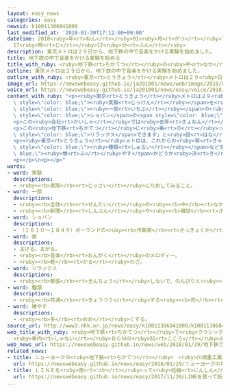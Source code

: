 ```yaml
---
layout: easy_news
categories: easy
newsid: k10011306841000
last_modified_at: '2018-01-30T17:12:00+09:00'
datetime: 2018<ruby>年<rt>ねん</rt></ruby>01<ruby>月<rt>がつ</rt></ruby>30<ruby>日<rt>にち</rt></ruby>
  17<ruby>時<rt>じ</rt></ruby>12<ruby>分<rt>ふん</rt></ruby>
description: 東京メトロは２９日から、地下鉄の中で音楽をかける実験を始めました。
title: 地下鉄の中で音楽をかける実験を始める
title_with_ruby: <ruby>地下鉄<rt>ちかてつ</rt></ruby>の<ruby>中<rt>なか</rt></ruby>で<ruby>音楽<rt>おんがく</rt></ruby>をかける<ruby>実験<rt>じっけん</rt></ruby>を<ruby>始<rt>はじ</rt></ruby>める
outline: 東京メトロは２９日から、地下鉄の中で音楽をかける実験を始めました。
outline_with_ruby: <ruby>東京<rt>とうきょう</rt></ruby>メトロは２９<ruby>日<rt>にち</rt></ruby>から、<ruby>地下鉄<rt>ちかてつ</rt></ruby>の<ruby>中<rt>なか</rt></ruby>で<ruby>音楽<rt>おんがく</rt></ruby>をかける<ruby>実験<rt>じっけん</rt></ruby>を<ruby>始<rt>はじ</rt></ruby>めました。
image_url: https://newswebeasy.github.io/ja201801/news/web/image/2018/01/29/K10011306841_1801291645_1801291646_01_03.jpg
voice_url: https://newswebeasy.github.io/ja201801/news/easy/voice/2018/01/30/k10011306841000.mp3
content_with_ruby: "<p><ruby>東京<rt>とうきょう</rt></ruby>メトロは２９<ruby>日<rt>にち</rt></ruby>から、<ruby>地下鉄<rt>ちかてつ</rt></ruby>の<ruby>中<rt>なか</rt></ruby>で<ruby>音楽<rt>おんがく</rt></ruby>をかける<span\
  \ style=\"color: blue;\"><ruby>実験<rt>じっけん</rt></ruby></span>を<ruby>始<rt>はじ</rt></ruby>めました。<ruby>日比谷線<rt>ひびやせん</rt></ruby>の<span\
  \ style=\"color: blue;\"><ruby>一部<rt>いちぶ</rt></ruby></span>の<ruby>地下鉄<rt>ちかてつ</rt></ruby>で<ruby>午前<rt>ごぜん</rt></ruby>１０<ruby>時<rt>じ</rt></ruby>から<ruby>午後<rt>ごご</rt></ruby>２<ruby>時<rt>じ</rt></ruby>の<ruby>間<rt>あいだ</rt></ruby>、<ruby>小<rt>ちい</rt></ruby>さな<ruby>音<rt>おと</rt></ruby>で<span\
  \ style=\"color: blue;\">ショパン</span>の<span style=\"color: blue;\"><ruby>曲<rt>きょく</rt></ruby></span>などをかけます。</p>\n\
  <p>この<ruby>会社<rt>かいしゃ</rt></ruby>では<ruby>去年<rt>きょねん</rt></ruby>７<ruby>月<rt>がつ</rt></ruby>、<ruby>間違<rt>まちが</rt></ruby>えて<ruby>地下鉄<rt>ちかてつ</rt></ruby>の<ruby>中<rt>なか</rt></ruby>で<ruby>音楽<rt>おんがく</rt></ruby>をかけたことがありました。このとき、<ruby>音楽<rt>おんがく</rt></ruby>があったほうがいいという<ruby>意見<rt>いけん</rt></ruby>がインターネットなどにたくさん<ruby>出<rt>で</rt></ruby>ました。このため、<ruby>会社<rt>かいしゃ</rt></ruby>は<ruby>地下鉄<rt>ちかてつ</rt></ruby>の<ruby>中<rt>なか</rt></ruby>で<ruby>音楽<rt>おんがく</rt></ruby>をかけてみることにしました。</p>\n\
  <p>この<ruby>地下鉄<rt>ちかてつ</rt></ruby>に<ruby>乗<rt>の</rt></ruby>っていた２３<ruby>歳<rt>さい</rt></ruby>の<ruby>男性<rt>だんせい</rt></ruby>は、「しばらくしてから、<ruby>音楽<rt>おんがく</rt></ruby>に<ruby>気<rt>き</rt></ruby>がつきました。<span\
  \ style=\"color: blue;\">リラックス</span>できます」と<ruby>話<rt>はな</rt></ruby>していました。</p>\n\
  <p><ruby>東京<rt>とうきょう</rt></ruby>メトロは、これからお<ruby>客<rt>きゃく</rt></ruby>さんの<ruby>意見<rt>いけん</rt></ruby>を<ruby>聞<rt>き</rt></ruby>いて、<ruby>音楽<rt>おんがく</rt></ruby>をかける<ruby>時間<rt>じかん</rt></ruby>や<span\
  \ style=\"color: blue;\"><ruby>種類<rt>しゅるい</rt></ruby></span>などを<span style=\"color:\
  \ blue;\"><ruby>増<rt>ふ</rt></ruby>やす</span>かどうか<ruby>決<rt>き</rt></ruby>めると<ruby>言<rt>い</rt></ruby>っています。</p>\n\
  <p></p>\n<p></p>"
words:
- word: 実験
  descriptions:
  - <ruby><rb>実際</rb><rt>じっさい</rt></ruby>にためしてみること。
- word: 一部
  descriptions:
  - <ruby><rb>全体</rb><rt>ぜんたい</rt></ruby>の<ruby><rb>中</rb><rt>なか</rt></ruby>の、ある<ruby><rb>部分</rb><rt>ぶぶん</rt></ruby>。
  - <ruby><rb>新聞</rb><rt>しんぶん</rt></ruby>や<ruby><rb>雑誌</rb><rt>ざっし</rt></ruby>などを<ruby><rb>数</rb><rt>かぞ</rt></ruby>えるときの、<ruby><rb>一</rb><rt>ひと</rt></ruby>つ。
- word: ショパン
  descriptions:
  - （１８１０～１８４９）ポーランドの<ruby><rb>作曲家</rb><rt>さっきょくか</rt></ruby>。「ピアノの<ruby><rb>詩人</rb><rt>しじん</rt></ruby>」といわれた。「<ruby><rb>小犬</rb><rt>こいぬ</rt></ruby>のワルツ」「<ruby><rb>別</rb><rt>わか</rt></ruby>れの<ruby><rb>曲</rb><rt>きょく</rt></ruby>」などがある。
- word: 曲
  descriptions:
  - まげる。まがる。
  - <ruby><rb>音楽</rb><rt>おんがく</rt></ruby>のメロディー。
  - <ruby><rb>軽</rb><rt>かる</rt></ruby>わざ。
- word: リラックス
  descriptions:
  - <ruby><rb>緊張</rb><rt>きんちょう</rt></ruby>しないで、のんびりと<ruby><rb>楽</rb><rt>らく</rt></ruby>にすること。
- word: 種類
  descriptions:
  - <ruby><rb>共通</rb><rt>きょうつう</rt></ruby>する<ruby><rb>形</rb><rt>かたち</rt></ruby>や<ruby><rb>性質</rb><rt>せいしつ</rt></ruby>によって<ruby><rb>分</rb><rt>わ</rt></ruby>けたもの。
- word: 増やす
  descriptions:
  - <ruby><rb>多</rb><rt>おお</rt></ruby>くする。
source_url: http://www3.nhk.or.jp/news/easy/k10011306841000/k10011306841000.html
web_title_with_ruby: <ruby>地下鉄<rt>ちかてつ</rt></ruby>で<ruby>クラシック<rt>くらしっく</rt></ruby>
  <ruby>車内<rt>しゃない</rt></ruby>ＢＧＭの<ruby>試<rt>こころ</rt></ruby>み
web_news_url: https://newswebeasy.github.io/news/web/2018/01/29/地下鉄でクラシック-車内BGMの試み
related_news:
- title: ニューヨークの<ruby>地下鉄<rt>ちかてつ</rt></ruby>　<ruby>川崎重工業<rt>かわさきじゅうこうぎょう</rt></ruby>に１６００<ruby>両<rt>りょう</rt></ruby>の<ruby>注文<rt>ちゅうもん</rt></ruby>
  url: https://newswebeasy.github.io/news/easy/2018/01/29/ニューヨークの地下鉄-川崎重工業に1600両の注文
- title: ＬＩＮＥを<ruby>使<rt>つか</rt></ruby>って<ruby>妊娠<rt>にんしん</rt></ruby>している<ruby>人<rt>ひと</rt></ruby>に<ruby>電車<rt>でんしゃ</rt></ruby>の<ruby>席<rt>せき</rt></ruby>を<ruby>譲<rt>ゆず</rt></ruby>る
  url: https://newswebeasy.github.io/news/easy/2017/11/30/LINEを使って妊娠している人に電車の席を譲る
...
```

